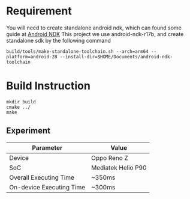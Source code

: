 # Requirement
You will need to create standalone android ndk, which can found some guide at [Android NDK]("https://developer.android.com/ndk")
This project we use android-ndk-r17b, and create standalone sdk by the following command
```
build/tools/make-standalone-toolchain.sh --arch=arm64 --platform=android-28 --install-dir=$HOME/Documents/android-ndk-toolchain
```

# Build Instruction
```
mkdir build
cmake ../
make
```

## Experiment
| Parameter    | Value    |
|-----|-----|
|Device| Oppo Reno Z|
|SoC | Mediatek Helio P90 |
|Overall Executing Time | ~350ms|
|On-device Executing Time| ~300ms|
